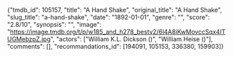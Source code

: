 {"tmdb_id": 105157, "title": "A Hand Shake", "original_title": "A Hand Shake", "slug_title": "a-hand-shake", "date": "1892-01-01", "genre": "", "score": "2.8/10", "synopsis": "", "image": "https://image.tmdb.org/t/p/w185_and_h278_bestv2/6l4A8iKwMovccSqx4ITUGMebzpZ.jpg", "actors": ["William K.L. Dickson  ()", "William Heise ()"], "comments": [], "recommandations_id": [194091, 105153, 336380, 159903]}